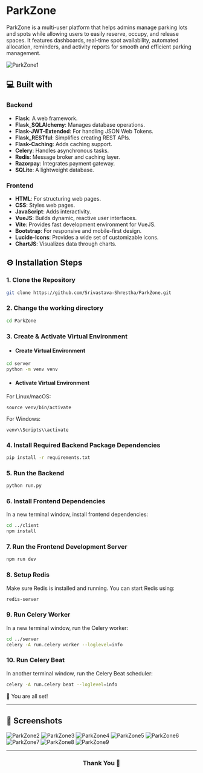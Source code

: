 # ParkZone
ParkZone is a multi-user platform that helps admins manage parking lots and spots while allowing users to easily reserve, occupy, and release spaces. It features dashboards, real-time spot availability, automated allocation, reminders, and activity reports for smooth and efficient parking management.

![ParkZone1](https://github.com/Srivastava-Shrestha/Assets/blob/main/ParkZone/ParkZone1.png)

## 💻 Built with

### Backend
- **Flask**: A web framework.
- **Flask_SQLAlchemy**: Manages database operations.
- **Flask-JWT-Extended**: For handling JSON Web Tokens.
- **Flask_RESTful**: Simplifies creating REST APIs.
- **Flask-Caching**: Adds caching support.
- **Celery**: Handles asynchronous tasks.
- **Redis**: Message broker and caching layer.
- **Razorpay**: Integrates payment gateway.
- **SQLite**: A lightweight database.

### Frontend
- **HTML**: For structuring web pages.
- **CSS**: Styles web pages.
- **JavaScript**: Adds interactivity.
- **VueJS**: Builds dynamic, reactive user interfaces.
- **Vite**: Provides fast development environment for VueJS.
- **Bootstrap**: For responsive and mobile-first design.
- **Lucide-Icons**: Provides a wide set of customizable icons.
- **ChartJS**: Visualizes data through charts.

## ⚙️ Installation Steps

### 1. Clone the Repository
```bash
git clone https://github.com/Srivastava-Shrestha/ParkZone.git
```

### 2. Change the working directory
```bash
cd ParkZone
```

### 3. Create & Activate Virtual Environment
- #### Create Virtual Environment
  
```bash
cd server
python -m venv venv
```

- #### Activate Virtual Environment
For Linux/macOS:
```
source venv/bin/activate
```
For Windows:
```
venv\\Scripts\\activate
```

### 4. Install Required Backend Package Dependencies
```bash
pip install -r requirements.txt
```

### 5. Run the Backend
```bash
python run.py
```

### 6. Install Frontend Dependencies
In a new terminal window, install frontend dependencies:
```bash
cd ../client
npm install
```

### 7. Run the Frontend Development Server
```bash
npm run dev
```

### 8. Setup Redis
Make sure Redis is installed and running. You can start Redis using:
```bash
redis-server
```

### 9. Run Celery Worker
In a new terminal window, run the Celery worker:
```bash
cd ../server
celery -A run.celery worker --loglevel=info
```

### 10. Run Celery Beat
In another terminal window, run the Celery Beat scheduler:
```bash
celery -A run.celery beat --loglevel=info
```

🌟 You are all set!
<hr>

## 📸 Screenshots
![ParkZone2](https://github.com/Srivastava-Shrestha/Assets/blob/main/ParkZone/ParkZone2.png)
![ParkZone3](https://github.com/Srivastava-Shrestha/Assets/blob/main/ParkZone/ParkZone3.png)
![ParkZone4](https://github.com/Srivastava-Shrestha/Assets/blob/main/ParkZone/ParkZone4.png)
![ParkZone5](https://github.com/Srivastava-Shrestha/Assets/blob/main/ParkZone/ParkZone5.png)
![ParkZone6](https://github.com/Srivastava-Shrestha/Assets/blob/main/ParkZone/ParkZone6.png)
![ParkZone7](https://github.com/Srivastava-Shrestha/Assets/blob/main/ParkZone/ParkZone7.png)
![ParkZone8](https://github.com/Srivastava-Shrestha/Assets/blob/main/ParkZone/ParkZone8.png)
![ParkZone9](https://github.com/Srivastava-Shrestha/Assets/blob/main/ParkZone/ParkZone9.png)


<hr>
<h3 align="center">
Thank You 🐻
</h3>
